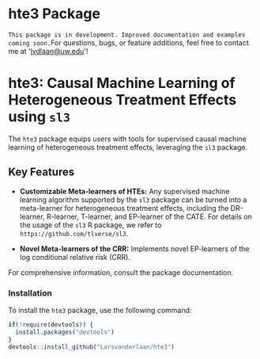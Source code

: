 # hte3 Package

`This package is in development. Improved documentation and examples coming soon.`For questions, bugs, or feature additions, feel free to contact me at 'lvdlaan@uw.edu'!
# hte3: Causal Machine Learning of Heterogeneous Treatment Effects using `sl3`

The `hte3` package equips users with tools for supervised causal machine learning of heterogeneous treatment effects, leveraging the `sl3` package. 

## Key Features

- **Customizable Meta-learners of HTEs:** Any supervised machine learning algorithm supported by the `sl3` package can be turned into a meta-learner for heterogeneous treatment effects, including the DR-learner, R-learner, T-learner, and EP-learner of the CATE. For details on the usage of the `sl3` R package, we refer to `https://github.com/tlverse/sl3`.

- **Novel Meta-learners of the CRR:** Implements novel EP-learners of the log conditional relative risk (CRR).


For comprehensive information, consult the package documentation.

### Installation

To install the `hte3` package, use the following command:

```r
if(!require(devtools)) {
  install.packages("devtools")
}
devtools::install_github("Larsvanderlaan/hte3")
```
